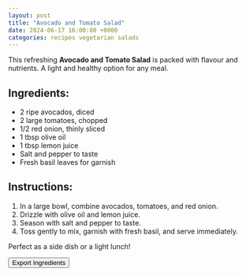 ```yaml
---
layout: post
title: "Avocado and Tomato Salad"
date: 2024-06-17 16:00:00 +0000
categories: recipes vegetarian salads
---
```


This refreshing **Avocado and Tomato Salad** is packed with flavour and nutrients. A light and healthy option for any meal.

## Ingredients:
- 2 ripe avocados, diced
- 2 large tomatoes, chopped
- 1/2 red onion, thinly sliced
- 1 tbsp olive oil
- 1 tbsp lemon juice
- Salt and pepper to taste
- Fresh basil leaves for garnish

## Instructions:
1. In a large bowl, combine avocados, tomatoes, and red onion.
2. Drizzle with olive oil and lemon juice.
3. Season with salt and pepper to taste.
4. Toss gently to mix, garnish with fresh basil, and serve immediately.

Perfect as a side dish or a light lunch!

<button id="export-btn">Export Ingredients</button>

<script>
    document.getElementById('export-btn').addEventListener('click', function() {
  const ingredients = [];
  const ingredientItems = document.querySelectorAll('#ingredient-list li');
  
  ingredientItems.forEach(function(item) {
    ingredients.push(item.textContent);
  });

  // Export the ingredients as a CSV, JSON, or Text file
  exportIngredientsAsCSV(ingredients);  // Or use exportIngredientsAsJSON or exportIngredientsAsText
});

// Export as CSV
function exportIngredientsAsCSV(ingredients) {
  let csvContent = "data:text/csv;charset=utf-8,Ingredient\n";  // CSV header
  ingredients.forEach(function(ingredient) {
    csvContent += ingredient + "\n";
  });

  const encodedUri = encodeURI(csvContent);
  const link = document.createElement('a');
  link.setAttribute('href', encodedUri);
  link.setAttribute('download', 'ingredients.csv');
  link.click();
}
</script>